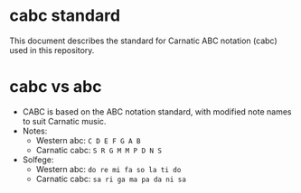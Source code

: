 # cabc standard

This document describes the standard for Carnatic ABC notation (cabc) used in this repository.


# cabc vs abc
- CABC is based on the ABC notation standard, with modified note names to suit Carnatic music.
- Notes:
    - Western abc: `C D E F G A B`
    - Carnatic cabc: `S R G M M P D N S`
- Solfege:
    - Western abc: `do re mi fa so la ti do`
    - Carnatic cabc: `sa ri ga ma pa da ni sa`